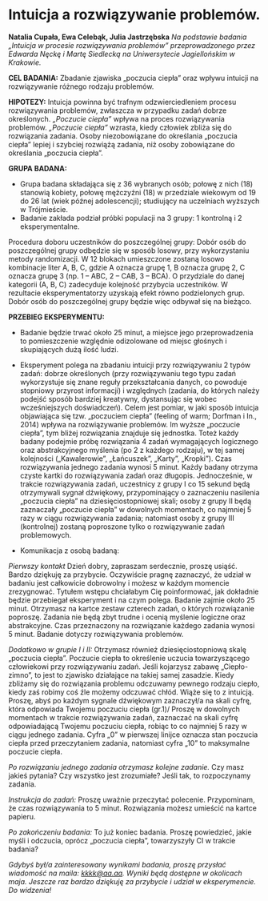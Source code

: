 # Intuicja a rozwiązywanie problemów.
**Natalia Cupała, Ewa Celebąk, Julia Jastrzębska**
*Na podstawie badania „Intuicja w procesie rozwiązywania problemów” przeprowadzonego przez Edwarda Nęckę i Martę Siedlecką na Uniwersytecie Jagiellońskim w Krakowie.*

**CEL BADANIA:**
Zbadanie zjawiska „poczucia ciepła” oraz wpływu intuicji na rozwiązywanie różnego rodzaju problemów.

**HIPOTEZY:**
Intuicja powinna być trafnym odzwierciedleniem procesu rozwiązywania problemów, zwłaszcza w przypadku zadań dobrze określonych.
*„Poczucie ciepła”* wpływa na proces rozwiązywania problemów.
*„Poczucie ciepła”* wzrasta, kiedy człowiek zbliża się do rozwiązania zadania.
Osoby niezobowiązane do określania „poczucia ciepła” lepiej i szybciej rozwiążą zadania, niż osoby zobowiązane do określania „poczucia ciepła”.

**GRUPA BADANA:**
- Grupa badana składająca się z 36 wybranych osób; połowę z nich (18) stanowią kobiety, połowę mężczyźni (18) w przedziale wiekowym od 19 do 26 lat (wiek późnej adolescencji); studiujący na uczelniach wyższych w Trójmieście.
- Badanie zakłada podział próbki populacji na 3 grupy: 1 kontrolną i 2 eksperymentalne.

Procedura doboru uczestników do poszczególnej grupy:
Dobór osób do poszczególnej grupy odbędzie się w sposób losowy, przy wykorzystaniu metody randomizacji. W 12 blokach umieszczone zostaną losowo kombinacje liter A, B, C, gdzie A oznacza grupę 1, B oznacza grupę 2, C oznacza grupę 3 (np. 1 – ABC, 2 – CAB, 3 – BCA). O przydziale do danej kategorii (A, B, C) zadecyduje kolejność przybycia uczestników. W rezultacie eksperymentatorzy uzyskają efekt równo podzielonych grup. Dobór osób do poszczególnej grupy będzie więc odbywał się na bieżąco.

**PRZEBIEG EKSPERYMENTU:**
- Badanie będzie trwać około 25 minut, a miejsce jego przeprowadzenia to pomieszczenie względnie odizolowane od miejsc głośnych i skupiających dużą ilość ludzi.
- Eksperyment polega na zbadaniu intuicji przy rozwiązywaniu 2 typów zadań: dobrze określonych (przy rozwiązywaniu tego typu zadań wykorzystuje się znane reguły przekształcania danych, co powoduje stopniowy przyrost informacji) i względnych (zadania, do których należy podejść sposób bardziej kreatywny, dystansując się wobec wcześniejszych doświadczeń). Celem jest pomiar, w jaki sposób intuicja objawiająca się tzw. „poczuciem ciepła” (feeling of warm; Dorfman i In., 2014) wpływa na rozwiązywanie problemów. Im wyższe „poczucie ciepła”, tym bliżej rozwiązania znajduje się jednostka.  Toteż każdy badany podejmie próbę rozwiązania 4 zadań wymagających logicznego oraz abstrakcyjnego myślenia (po 2 z każdego rodzaju), w tej samej kolejności („Kawalerowie”, „Łańcuszek”, „Karty”, „Kropki”). Czas rozwiązywania jednego zadania wynosi 5 minut. Każdy badany otrzyma czyste kartki do rozwiązywania zadań oraz długopis.
Jednocześnie, w trakcie rozwiązywania zadań, uczestnicy z grupy I co 15 sekund będą otrzymywali sygnał dźwiękowy, przypominający o zaznaczeniu nasilenia „poczucia ciepła” na dziesięciostopniowej skali; osoby z grupy II będą zaznaczały „poczucie ciepła” w dowolnych momentach, co najmniej 5 razy w ciągu rozwiązywania zadania; natomiast osoby z grupy III (kontrolnej) zostaną poproszone tylko o rozwiązywanie zadań problemowych.

- Komunikacja z osobą badaną:

*Pierwszy kontakt*
Dzień dobry, zapraszam serdecznie, proszę usiąść. Bardzo dziękuję za przybycie. Oczywiście pragnę zaznaczyć, że udział w badaniu jest całkowicie dobrowolny i możesz w każdym momencie zrezygnować.  Tytułem wstępu chciałabym Cię poinformować, jak dokładnie będzie przebiegał eksperyment i na czym polega. Badanie zajmie około 25 minut. Otrzymasz na kartce zestaw czterech zadań, o których rozwiązanie poproszę. Zadania nie będą zbyt trudne i ocenią myślenie logiczne oraz abstrakcyjne. Czas przeznaczony na rozwiązanie każdego zadania wynosi 5 minut. Badanie dotyczy rozwiązywania problemów.

*Dodatkowo w grupie I i II:*
Otrzymasz również dziesięciostopniową skalę „poczucia ciepła”. Poczucie ciepła to określenie uczucia towarzyszącego człowiekowi przy rozwiązywaniu zadań. Jeśli kojarzysz zabawę „Ciepło-zimno”, to jest to zjawisko działające na takiej samej zasadzie. Kiedy zbliżamy się do rozwiązania problemu odczuwamy pewnego rodzaju ciepło, kiedy zaś robimy coś źle możemy odczuwać chłód. Wiąże się to z intuicją.  Proszę, abyś po każdym sygnale dźwiękowym zaznaczył/a na skali cyfrę, która odpowiada Twojemu poczuciu ciepła (gr.1)/ Proszę w dowolnych momentach w trakcie rozwiązywania zadań, zaznaczać na skali cyfrę odpowiadającą Twojemu poczuciu ciepła, robiąc to co najmniej 5 razy w ciągu jednego zadania. Cyfra „0” w pierwszej linijce oznacza stan poczucia ciepła przed przeczytaniem zadania, natomiast cyfra „10” to maksymalne poczucie ciepła.

*Po rozwiązaniu jednego zadania otrzymasz kolejne zadanie.*
Czy masz jakieś pytania? Czy wszystko jest zrozumiałe?
Jeśli tak, to rozpoczynamy zadania.

*Instrukcja do zadań:*
Proszę uważnie przeczytać polecenie. Przypominam, że czas rozwiązywania to 5 minut. Rozwiązania możesz umieścić na kartce papieru.

*Po zakończeniu badania:*
To już koniec badania. Proszę powiedzieć, jakie myśli i odczucia, oprócz „poczucia ciepła”, towarzyszyły CI w trakcie badania?

*Gdybyś był/a zainteresowany wynikami badania, proszę przysłać wiadomość na maila: kkkk@aa.aa. Wyniki będą dostępne w okolicach maja.
Jeszcze raz bardzo dziękuję za przybycie i udział w eksperymencie. Do widzenia!*
